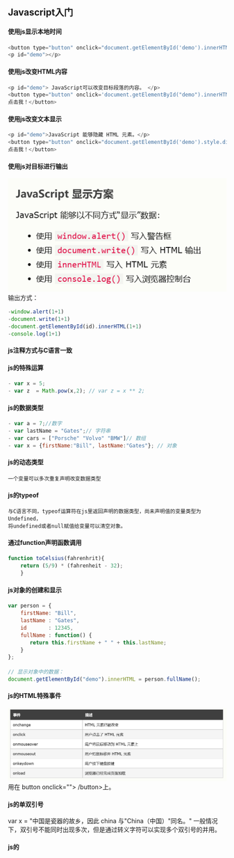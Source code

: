## Javascript入门

#### 使用js显示本地时间
```javascript
<button type="button" onclick="document.getElementById('demo').innerHTML = Date()">
<p id="demo"></p>
```
#### 使用js改变HTML内容
```javascript
<p id="demo"> JavaScript可以改变目标段落的内容。 </p>
<button type="button" onclick='document.getElementById("demo").innerHTML = "Hello JavaScript!"'>
点击我！</button>
```
#### 使用js改变文本显示
```javascript
<p id="demo">JavaScript 能够隐藏 HTML 元素。</p>
<button type="button" onclick="document.getElementById('demo').style.display='none'">
点击我！</button>
```
#### 使用js对目标进行输出
![输入图片说明](/imgs/2024-04-25/aFW397yHAhSoUrt3.png)
输出方式：
```js
-window.alert(1+1)
-document.write(1+1)
-document.getElementById(id).innerHTML(1+1)
-console.log(1+1)
```
#### js注释方式与C语言一致
#### js的特殊运算
```js
- var x = 5;
- var z  = Math.pow(x,2); // var z = x ** 2;
```
#### js的数据类型
```js
- var a = 7;//数字
- var lastName = "Gates";// 字符串
- var cars = ["Porsche" "Volvo" "BMW"]// 数组
- var x = {firstName:"Bill", lastName:"Gates"}; // 对象
```
####  js的动态类型
	一个变量可以多次重复声明改变数据类型
#### js的typeof
	与C语言不同，typeof运算符在js里返回声明的数据类型，尚未声明值的变量类型为Undefined，
	将undefined或者null赋值给变量可以清空对象。
#### 通过function声明函数调用
```js
function toCelsius(fahrenhrit){
	return (5/9) * (fahrenheit - 32);
	}
```
#### js对象的创建和显示
```js
var person = {
    firstName: "Bill",
    lastName : "Gates",
    id       : 12345,
    fullName : function() {
       return this.firstName + " " + this.lastName;
    }
};

// 显示对象中的数据：
document.getElementById("demo").innerHTML = person.fullName();
```
#### js的HTML特殊事件
![输入图片说明](/imgs/2024-04-25/iVIi36GgH7A0g6JI.png)
	用在 button onclick=""> /button>上。
#### js的单双引号
var x = "中国是瓷器的故乡，因此 china 与\"China（中国）\"同名。"
一般情况下，双引号不能同时出现多次，但是通过转义字符可以实现多个双引号的并用。
#### js的
<!--stackedit_data:
eyJoaXN0b3J5IjpbMTUwNTc4OTkxMSwxNTA2MjM2MjczLC0xOT
MzNjIxOTA0LC0xMjUxOTA5NTA4LC05MjM0ODcwNDcsLTU2NTU3
MjcwMCwxNTI3ODI4MDMsLTgwMzYxMDE0MF19
-->